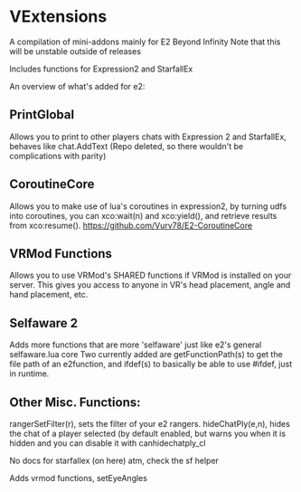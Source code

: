 # VExtensions

A compilation of mini-addons mainly for E2 Beyond Infinity
Note that this will be unstable outside of releases

Includes functions for Expression2 and StarfallEx

An overview of what's added for e2:

## PrintGlobal
Allows you to print to other players chats with Expression 2 and StarfallEx, behaves like chat.AddText
(Repo deleted, so there wouldn't be complications with parity)

## CoroutineCore
Allows you to make use of lua's coroutines in expression2, by turning udfs into coroutines, you can xco:wait(n) and xco:yield(), and retrieve results from xco:resume().
https://github.com/Vurv78/E2-CoroutineCore

## VRMod Functions
Allows you to use VRMod's SHARED functions if VRMod is installed on your server.
This gives you access to anyone in VR's head placement, angle and hand placement, etc.

## Selfaware 2
Adds more functions that are more 'selfaware' just like e2's general selfaware.lua core
Two currently added are getFunctionPath(s) to get the file path of an e2function, and ifdef(s) to basically be able to use #ifdef, just in runtime.

## Other Misc. Functions:
rangerSetFilter(r), sets the filter of your e2 rangers.
hideChatPly(e,n), hides the chat of a player selected (by default enabled, but warns you when it is hidden and you can disable it with canhidechatply_cl

No docs for starfallex (on here) atm, check the sf helper

Adds vrmod functions, setEyeAngles

